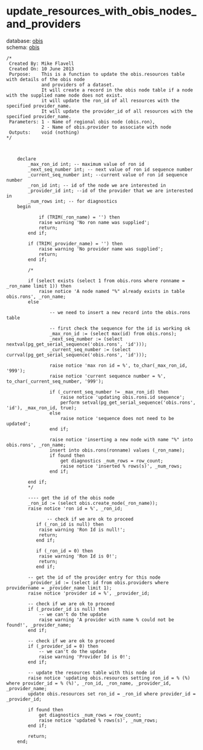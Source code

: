 # update_resources_with_obis_nodes_and_providers
database: [obis](../)  
schema: [obis](obis)  

    
    /*
     Created By: Mike Flavell
     Created On: 10 June 2013
     Purpose:    This is a function to update the obis.resources table with details of the obis node
                 and providers of a dataset. 
                 It will create a record in the obis node table if a node with the supplied name node does not exist.
                 it will update the ron_id of all resources with the specified provider_name.
                 It will update the provider_id of all resources with the specified provider_name.
     Parameters: 1 - Name of regional obis node (obis.ron), 
                 2 - Name of obis.provider to associate with node
     Outputs:    void (nothing)
    */
    
    
    
    	declare
    		_max_ron_id int; -- maximum value of ron id
    		_next_seq_number int; -- next value of ron id sequence number
    		_current_seq_number int; --current value of ron id sequence number
    		_ron_id int; -- id of the node we are interested in
    		_provider_id int; --id of the provider that we are interested in
    		_num_rows int; -- for diagnostics
    	begin
    
    	        if (TRIM(_ron_name) = '') then
    			raise warning 'No ron name was supplied';
    			return;
    		end if;
    
    		if (TRIM(_provider_name) = '') then
    			raise warning 'No provider name was supplied';
    			return;
    		end if;
    
    		/*
    
    		if (select exists (select 1 from obis.rons where ronname = _ron_name limit 1)) then
    			raise notice 'A node named "%" already exists in table obis.rons', _ron_name;
    		else
    		
    				-- we need to insert a new record into the obis.rons table
    
    				-- first check the sequence for the id is working ok
    				_max_ron_id := (select max(id) from obis.rons);
    				_next_seq_number := (select nextval(pg_get_serial_sequence('obis.rons', 'id')));
    				_current_seq_number := (select currval(pg_get_serial_sequence('obis.rons', 'id')));
    			
    				raise notice 'max ron id = %', to_char(_max_ron_id, '999');
    				raise notice 'current sequence number = %', to_char(_current_seq_number, '999');
    			       
    				if (_current_seq_number != _max_ron_id) then
    					raise notice 'updating obis.rons.id sequence';
    					perform setval(pg_get_serial_sequence('obis.rons', 'id'), _max_ron_id, true);
    				else
    					raise notice 'sequence does not need to be updated';
    				end if;
    				
    				raise notice 'inserting a new node with name "%" into obis.rons', _ron_name;
    				insert into obis.rons(ronname) values (_ron_name);
    				if found then
    					get diagnostics _num_rows = row_count;
    					raise notice 'inserted % rows(s)', _num_rows;
    				end if;
    			
    		end if;
    		*/
    		
    		---- get the id of the obis node
    		_ron_id := (select obis.create_node(_ron_name));
    		raise notice 'ron id = %', _ron_id;
    
                   -- check if we are ok to proceed
    	       if (_ron_id is null) then
    			raise warning 'Ron Id is null!';
    			return;
    	       end if;
    
    	       if (_ron_id = 0) then
    			raise warning 'Ron Id is 0!';
    			return;
    	       end if;
    		
    		-- get the id of the provider entry for this node
    		_provider_id := (select id from obis.providers where providername = _provider_name limit 1);
    		raise notice 'provider id = %', _provider_id;
    
    		-- check if we are ok to proceed
    		if (_provider_id is null) then
    			-- we can't do the update
    			raise warning 'A provider with name % could not be found!', _provider_name;
    		end if;
    
    		-- check if we are ok to proceed
    		if (_provider_id = 0) then
    			-- we can't do the update
    			raise warning 'Provider Id is 0!';
    		end if;
    
    		-- update the resources table with this node id
    		raise notice 'updating obis.resources setting ron_id = % (%) where provider_id = % (%)', _ron_id, _ron_name, _provider_id, _provider_name;
    		update obis.resources set ron_id = _ron_id where provider_id = _provider_id;
    
    		if found then
    			get diagnostics _num_rows = row_count;
    			raise notice 'updated % rows(s)', _num_rows;
    		end if;
    		
    		return;
    	end;
